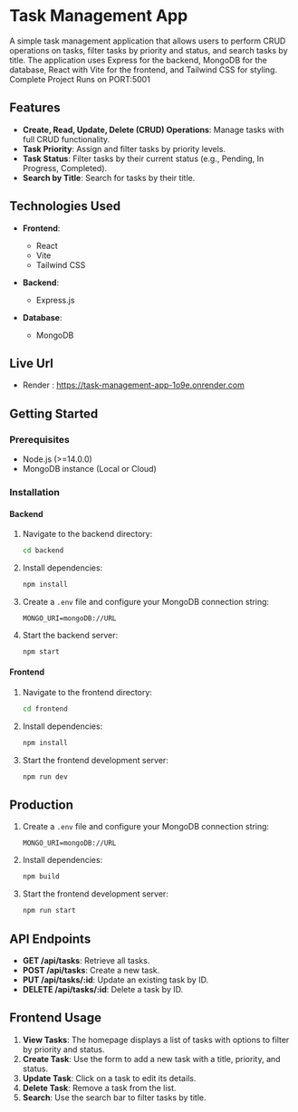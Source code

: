 # Task Management App

A simple task management application that allows users to perform CRUD operations on tasks, filter tasks by priority and status, and search tasks by title. The application uses Express for the backend, MongoDB for the database, React with Vite for the frontend, and Tailwind CSS for styling. Complete Project Runs on PORT:5001

## Features

- **Create, Read, Update, Delete (CRUD) Operations**: Manage tasks with full CRUD functionality.
- **Task Priority**: Assign and filter tasks by priority levels.
- **Task Status**: Filter tasks by their current status (e.g., Pending, In Progress, Completed).
- **Search by Title**: Search for tasks by their title.

## Technologies Used

- **Frontend**:
    - React
    - Vite
    - Tailwind CSS

- **Backend**:
    - Express.js

- **Database**:
    - MongoDB
## Live Url
- Render : https://task-management-app-1o9e.onrender.com

## Getting Started

### Prerequisites

- Node.js (>=14.0.0)
- MongoDB instance (Local or Cloud)

### Installation

#### Backend

1. Navigate to the backend directory:
    ```bash
    cd backend
    ```

2. Install dependencies:
    ```bash
    npm install
    ```

3. Create a `.env` file and configure your MongoDB connection string:
    ```env
    MONGO_URI=mongoDB://URL
    ```

4. Start the backend server:
    ```bash
    npm start
    ```

#### Frontend

1. Navigate to the frontend directory:
    ```bash
    cd frontend
    ```

2. Install dependencies:
    ```bash
    npm install
    ```

3. Start the frontend development server:
    ```bash
    npm run dev
    ```

## Production

1. Create a `.env` file and configure your MongoDB connection string:
    ```env
    MONGO_URI=mongoDB://URL
    ```

2. Install dependencies:
    ```bash
    npm build
    ```

3. Start the frontend development server:
    ```bash
    npm run start
    ```

## API Endpoints

- **GET /api/tasks**: Retrieve all tasks.
- **POST /api/tasks**: Create a new task.
- **PUT /api/tasks/:id**: Update an existing task by ID.
- **DELETE /api/tasks/:id**: Delete a task by ID.

## Frontend Usage

1. **View Tasks**: The homepage displays a list of tasks with options to filter by priority and status.
2. **Create Task**: Use the form to add a new task with a title, priority, and status.
3. **Update Task**: Click on a task to edit its details.
4. **Delete Task**: Remove a task from the list.
5. **Search**: Use the search bar to filter tasks by title.

